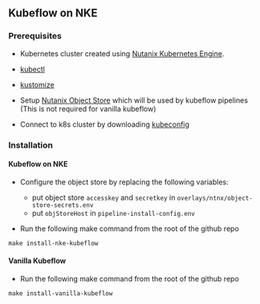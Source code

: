 ## Kubeflow on NKE

### Prerequisites

* Kubernetes cluster created using [Nutanix Kubernetes Engine](https://portal.nutanix.com/page/documents/details?targetId=Nutanix-Kubernetes-Engine-v2_8:top-deploy-kubernetes-cluster-t.html).

* [kubectl](https://kubernetes.io/docs/tasks/tools/#kubectl)

* [kustomize](https://github.com/kubernetes-sigs/kustomize/releases/tag/kustomize%2Fv5.0.3)

* Setup [Nutanix Object Store](https://portal.nutanix.com/page/documents/details?targetId=Objects-v4_2:top-intro-c.html) which will be used by kubeflow pipelines (This is not required for vanilla kubeflow)

* Connect to k8s cluster by downloading [kubeconfig](https://portal.nutanix.com/page/documents/details?targetId=Nutanix-Kubernetes-Engine-v2_8:top-download-kubeconfig-t.html)

### Installation

#### Kubeflow on NKE

* Configure the object store by replacing the following variables:
    * put object store `accesskey` and `secretkey` in `overlays/ntnx/object-store-secrets.env`
    * put `objStoreHost` in `pipeline-install-config.env`

* Run the following make command from the root of the github repo

```
make install-nke-kubeflow
```

#### Vanilla Kubeflow
* Run the following make command from the root of the github repo

```
make install-vanilla-kubeflow
```